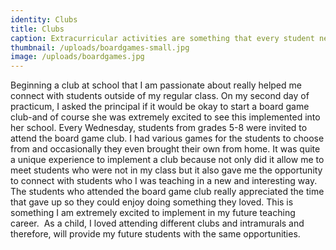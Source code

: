```yaml
---
identity: Clubs
title: Clubs
caption: Extracurricular activities are something that every student needs to continue to thrive in their academics.
thumbnail: /uploads/boardgames-small.jpg
image: /uploads/boardgames.jpg
---
```



Beginning a club at school that I am passionate about really helped me connect with students outside of my regular class. On my second day of practicum, I asked the principal if it would be okay to start a board game club-and of course she was extremely excited to see this implemented into her school. Every Wednesday, students from grades 5-8 were invited to attend the board game club. I had various games for the students to choose from and occasionally they even brought their own from home. It was quite a unique experience to implement a club because not only did it allow me to meet students who were not in my class but it also gave me the opportunity to connect with students who I was teaching in a new and interesting way. The students who attended the board game club really appreciated the time that gave up so they could enjoy doing something they loved. This is something I am extremely excited to implement in my future teaching career. &nbsp;As a child, I loved attending different clubs and intramurals and therefore, will provide my future students with the same opportunities.&nbsp;